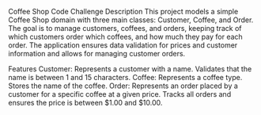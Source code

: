 Coffee Shop Code Challenge
Description
This project models a simple Coffee Shop domain with three main classes: Customer, Coffee, and Order. The goal is to manage customers, coffees, and orders, keeping track of which customers order which coffees, and how much they pay for each order. The application ensures data validation for prices and customer information and allows for managing customer orders.

Features
Customer: Represents a customer with a name. Validates that the name is between 1 and 15 characters.
Coffee: Represents a coffee type. Stores the name of the coffee.
Order: Represents an order placed by a customer for a specific coffee at a given price. Tracks all orders and ensures the price is between $1.00 and $10.00.
